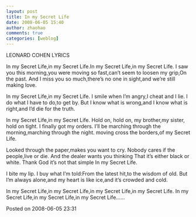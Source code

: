 ```yaml
---
layout: post
title: In my Secret Life
date: 2008-06-05 15:40
author: zhaohao
comments: true
categories: [weblog]
---
```

LEONARD COHEN LYRICS

In my Secret Life,in my Secret Life.In my Secret Life,in my Secret Life.
I saw you this morning,you were moving so fast,can’t seem to loosen my grip,On the past.
And I miss you so much,there’s no one in sight,and we’re still making love.

In my Secret Life,in my Secret Life.
I smile when I’m angry,I cheat and I lie.
I do what I have to do,to get by.
But I know what is wrong,and I know what is right,and I’d die for the truth.

In my Secret Life,in my Secret Life.
Hold on, hold on, my brother,my sister, hold on tight.
I finally got my orders.
I’ll be marching through the morning,marching through the night.
moving cross the borders,of my Secret Life.

Looked through the paper,makes you want to cry.
Nobody cares if the people,live or die.
And the dealer wants you thinking
That it’s either black or white.
Thank God it’s not that simple
In my Secret Life.

I bite my lip.
I buy what I’m told:From the latest hit,to the wisdom of old.
But I’m always alone,and my heart is like ice,and it’s crowded and cold.

In my Secret Life,in my Secret Life,in my Secret Life,in my Secret Life.
In my Secret Life,in my Secret Life,in my Secret Life……

Posted on 2008-06-05 23:31
